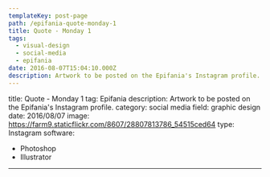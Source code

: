 ```yaml
---
templateKey: post-page
path: /epifania-quote-monday-1
title: Quote - Monday 1
tags:
  - visual-design
  - social-media
  - epifania
date: 2016-08-07T15:04:10.000Z
description: Artwork to be posted on the Epifania's Instagram profile.
---
```


title: Quote - Monday 1
tag: Epifania
description: Artwork to be posted on the Epifania's Instagram profile.
category: social media
field: graphic design
date: 2016/08/07
image: https://farm9.staticflickr.com/8607/28807813786_54515ced64
type: Instagram
software:
- Photoshop
- Illustrator
---
